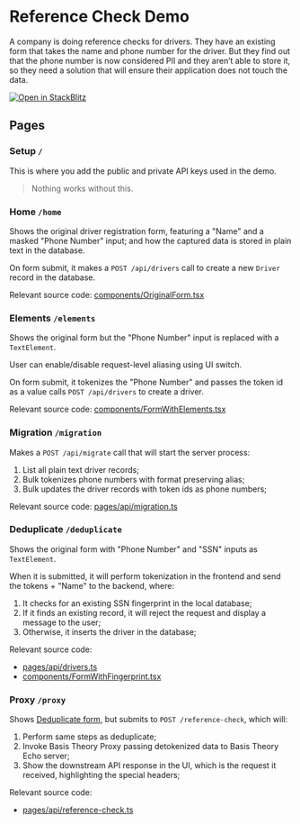 # Reference Check Demo

A company is doing reference checks for drivers. They have an existing form that takes the name and phone number for the driver. But they find out that the phone number is now considered PII and they aren’t able to store it, so they need a solution that will ensure their application does not touch the data.

[![Open in StackBlitz](https://developer.stackblitz.com/img/open_in_stackblitz.svg)](https://stackblitz.com/github/Basis-Theory-Labs/smart-demo/tree/master/demos/reference-check)

## Pages

### Setup `/`

This is where you add the public and private API keys used in the demo. 

> Nothing works without this.

### Home `/home`

Shows the original driver registration form, featuring a "Name" and a masked "Phone Number" input; and how the captured data is stored in plain text in the database.

On form submit, it makes a `POST /api/drivers` call to create a new `Driver` record in the database.

Relevant source code: [components/OriginalForm.tsx](components/OriginalForm.tsx)

### Elements `/elements`

Shows the original form but the "Phone Number" input is replaced with a `TextElement`.

User can enable/disable request-level aliasing using UI switch.

On form submit, it tokenizes the "Phone Number" and passes the token id as a value calls `POST /api/drivers` to create a driver.

Relevant source code: [components/FormWithElements.tsx](components/FormWithElements.tsx)

### Migration `/migration`

Makes a `POST /api/migrate` call that will start the server process:
1. List all plain text driver records;
2. Bulk tokenizes phone numbers with format preserving alias;
3. Bulk updates the driver records with token ids as phone numbers;

Relevant source code: [pages/api/migration.ts](pages/api/migrate.ts)

### Deduplicate `/deduplicate`

Shows the original form with "Phone Number" and "SSN" inputs as `TextElement`.

When it is submitted, it will perform tokenization in the frontend and send the tokens + "Name" to the backend, where:
1. It checks for an existing SSN fingerprint in the local database;
2. If it finds an existing record, it will reject the request and display a message to the user;
3. Otherwise, it inserts the driver in the database;

Relevant source code:
- [pages/api/drivers.ts](pages/api/drivers.ts)
- [components/FormWithFingerprint.tsx](components/FormWithFingerprint.tsx)

### Proxy `/proxy`

Shows [Deduplicate form](#deduplicate-deduplicate), but submits to `POST /reference-check`, which will:
1. Perform same steps as deduplicate;
2. Invoke Basis Theory Proxy passing detokenized data to Basis Theory Echo server;
3. Show the downstream API response in the UI, which is the request it received, highlighting the special headers;

Relevant source code:
- [pages/api/reference-check.ts](pages/api/reference-check.ts)
